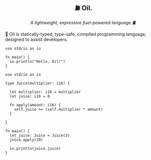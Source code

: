 <p align="center">
  <h2 align="center">⛽ Oil.</h2>
  <p align="center"><i>A lightweight, expressive fuel-powered language 🛢️.</i>
</p>

🧴 Oil is statically-typed, type-safe, compiled programming language, designed to assist developers.

```oil
use std/io as io

fn main() {
  io.println("Hello, Oil!")
}
```

```oil
use std/io as io

type Juice(multiplier: i16) {

  let multiplier: i16 = multiplier
  let juice: i16 = 0

  fn apply(amount: i16) {
    self.juice += (self.multiplier * amount)
  }

}

fn main() {
  let juice: Juice = Juice(3)
  juice.apply(10)

  io.println(juice.juice)
}

```
